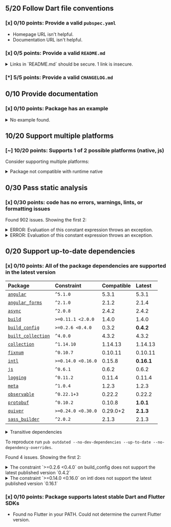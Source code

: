 ## 5/20 Follow Dart file conventions

### [x] 0/10 points: Provide a valid `pubspec.yaml`

* Homepage URL isn't helpful.
* Documentation URL isn't helpful.

### [x] 0/5 points: Provide a valid `README.md`

<details>
<summary>
Links in `README.md` should be secure. 1 link is insecure.
</summary>

`README.md:51:22`

```
   ╷
51 │ component's provided <a href="http://sass-lang.com/guide#topic-6">Sass mixins</a>.</p>
   │                      ^^^^^^^^^^^^^^^^^^^^^^^^^^^^^^^^^^^^^^^^^^^^^
   ╵
```

Use `https` URLs instead.
</details>

### [*] 5/5 points: Provide a valid `CHANGELOG.md`


## 0/10 Provide documentation

### [x] 0/10 points: Package has an example

<details>
<summary>
No example found.
</summary>

See [package layout](https://dart.dev/tools/pub/package-layout#examples) guidelines on how to add an example.
</details>

## 10/20 Support multiple platforms

### [~] 10/20 points: Supports 1 of 2 possible platforms (native, **js**)

Consider supporting multiple platforms:

<details>
<summary>
Package not compatible with runtime native
</summary>

Because:
* `package:angular_components/angular_components.dart` that imports:
* `package:angular_components/theme/module.dart` that imports:
* `package:angular/angular.dart` that imports:
* `package:angular/src/platform/browser/tools/tools.dart` that imports:
* `package:angular/src/platform/browser/tools/common_tools.dart` that imports:
* `package:angular/src/core/linker/component_factory.dart` that imports:
* `package:angular/src/core/linker/view_ref.dart` that imports:
* `dart:html`
</details>

## 0/30 Pass static analysis

### [x] 0/30 points: code has no errors, warnings, lints, or formatting issues

Found 902 issues. Showing the first 2:

<details>
<summary>
ERROR: Evaluation of this constant expression throws an exception.
</summary>

`lib/laminate/ruler/dom_ruler.dart:49:38`

```
   ╷
49 │       return Future<Rectangle>.value(const Rectangle(0, 0, 0, 0));
   │                                      ^^^^^^^^^^^^^^^^^^^^^^^^^^^
   ╵
```

To reproduce make sure you are using [pedantic](https://pub.dev/packages/pedantic#using-the-lints) and run `dartanalyzer lib/laminate/ruler/dom_ruler.dart`
</details>
<details>
<summary>
ERROR: Evaluation of this constant expression throws an exception.
</summary>

`lib/laminate/ruler/dom_ruler.dart:69:52`

```
   ╷
69 │       return Stream<Rectangle>.fromIterable(const [Rectangle(0, 0, 0, 0)]);
   │                                                    ^^^^^^^^^^^^^^^^^^^^^
   ╵
```

To reproduce make sure you are using [pedantic](https://pub.dev/packages/pedantic#using-the-lints) and run `dartanalyzer lib/laminate/ruler/dom_ruler.dart`
</details>

## 0/20 Support up-to-date dependencies

### [x] 0/10 points: All of the package dependencies are supported in the latest version

|Package|Constraint|Compatible|Latest|
|:-|:-|:-|:-|
|[`angular`]|`^5.1.0`|5.3.1|5.3.1|
|[`angular_forms`]|`^2.1.0`|2.1.2|2.1.4|
|[`async`]|`^2.0.8`|2.4.2|2.4.2|
|[`build`]|`>=0.11.1 <2.0.0`|1.4.0|1.4.0|
|[`build_config`]|`>=0.2.6 <0.4.0`|0.3.2|**0.4.2**|
|[`built_collection`]|`^4.0.0`|4.3.2|4.3.2|
|[`collection`]|`^1.14.10`|1.14.13|1.14.13|
|[`fixnum`]|`^0.10.7`|0.10.11|0.10.11|
|[`intl`]|`>=0.14.0 <0.16.0`|0.15.8|**0.16.1**|
|[`js`]|`^0.6.1`|0.6.2|0.6.2|
|[`logging`]|`^0.11.2`|0.11.4|0.11.4|
|[`meta`]|`^1.0.4`|1.2.3|1.2.3|
|[`observable`]|`^0.22.1+3`|0.22.2|0.22.2|
|[`protobuf`]|`^0.10.2`|0.10.8|**1.0.1**|
|[`quiver`]|`>=0.24.0 <0.30.0`|0.29.0+2|**2.1.3**|
|[`sass_builder`]|`^2.0.2`|2.1.3|2.1.3|

<details><summary>Transitive dependencies</summary>

|Package|Constraint|Compatible|Latest|
|:-|:-|:-|:-|
|[`analyzer`]|-|0.35.4|0.40.2|
|[`angular_ast`]|-|0.5.9|0.5.11|
|[`angular_compiler`]|-|0.4.3|0.4.5|
|[`args`]|-|1.6.0|1.6.0|
|[`built_value`]|-|7.1.0|7.1.0|
|[`charcode`]|-|1.1.3|1.1.3|
|[`checked_yaml`]|-|1.0.2|1.0.2|
|[`cli_repl`]|-|0.2.0+1|0.2.0+1|
|[`code_builder`]|-|3.4.1|3.4.1|
|[`convert`]|-|2.1.1|2.1.1|
|[`crypto`]|-|2.1.5|2.1.5|
|[`csslib`]|-|0.14.6+1|0.16.2|
|[`dart2_constant`]|-|1.0.2+dart2|1.0.2+dart2|
|[`dart_internal`]|-|0.1.10|0.1.10|
|[`dart_style`]|-|1.2.4|1.3.7|
|[`front_end`]|-|0.1.14|0.1.29|
|[`glob`]|-|1.2.0|1.2.0|
|[`http`]|-|0.12.2|0.12.2|
|[`http_parser`]|-|3.1.4|3.1.4|
|[`json_annotation`]|-|2.4.0|3.0.1|
|[`kernel`]|-|0.3.14|0.3.29|
|[`matcher`]|-|0.12.9|0.12.9|
|[`node_interop`]|-|1.1.1|1.1.1|
|[`node_io`]|-|1.1.1|1.1.1|
|[`package_config`]|-|1.9.3|1.9.3|
|[`package_resolver`]|-|1.0.10|1.0.10|
|[`pedantic`]|-|1.9.2|1.9.2|
|[`pub_semver`]|-|1.4.4|1.4.4|
|[`pubspec_parse`]|-|0.1.5|0.1.5|
|[`sass`]|-|1.26.10|1.26.10|
|[`source_gen`]|-|0.9.4+4|0.9.6|
|[`source_maps`]|-|0.10.9|0.10.9|
|[`source_span`]|-|1.7.0|1.7.0|
|[`stack_trace`]|-|1.9.5|1.9.5|
|[`stream_transform`]|-|1.2.0|1.2.0|
|[`string_scanner`]|-|1.0.5|1.0.5|
|[`term_glyph`]|-|1.1.0|1.1.0|
|[`tuple`]|-|1.0.3|1.0.3|
|[`typed_data`]|-|1.2.0|1.2.0|
|[`watcher`]|-|0.9.7+15|0.9.7+15|
|[`yaml`]|-|2.2.1|2.2.1|
</details>

To reproduce run `pub outdated --no-dev-dependencies --up-to-date --no-dependency-overrides`.

[`angular`]: https://pub.dev/packages/angular
[`angular_forms`]: https://pub.dev/packages/angular_forms
[`async`]: https://pub.dev/packages/async
[`build`]: https://pub.dev/packages/build
[`build_config`]: https://pub.dev/packages/build_config
[`built_collection`]: https://pub.dev/packages/built_collection
[`collection`]: https://pub.dev/packages/collection
[`fixnum`]: https://pub.dev/packages/fixnum
[`intl`]: https://pub.dev/packages/intl
[`js`]: https://pub.dev/packages/js
[`logging`]: https://pub.dev/packages/logging
[`meta`]: https://pub.dev/packages/meta
[`observable`]: https://pub.dev/packages/observable
[`protobuf`]: https://pub.dev/packages/protobuf
[`quiver`]: https://pub.dev/packages/quiver
[`sass_builder`]: https://pub.dev/packages/sass_builder
[`analyzer`]: https://pub.dev/packages/analyzer
[`angular_ast`]: https://pub.dev/packages/angular_ast
[`angular_compiler`]: https://pub.dev/packages/angular_compiler
[`args`]: https://pub.dev/packages/args
[`built_value`]: https://pub.dev/packages/built_value
[`charcode`]: https://pub.dev/packages/charcode
[`checked_yaml`]: https://pub.dev/packages/checked_yaml
[`cli_repl`]: https://pub.dev/packages/cli_repl
[`code_builder`]: https://pub.dev/packages/code_builder
[`convert`]: https://pub.dev/packages/convert
[`crypto`]: https://pub.dev/packages/crypto
[`csslib`]: https://pub.dev/packages/csslib
[`dart2_constant`]: https://pub.dev/packages/dart2_constant
[`dart_internal`]: https://pub.dev/packages/dart_internal
[`dart_style`]: https://pub.dev/packages/dart_style
[`front_end`]: https://pub.dev/packages/front_end
[`glob`]: https://pub.dev/packages/glob
[`http`]: https://pub.dev/packages/http
[`http_parser`]: https://pub.dev/packages/http_parser
[`json_annotation`]: https://pub.dev/packages/json_annotation
[`kernel`]: https://pub.dev/packages/kernel
[`matcher`]: https://pub.dev/packages/matcher
[`node_interop`]: https://pub.dev/packages/node_interop
[`node_io`]: https://pub.dev/packages/node_io
[`package_config`]: https://pub.dev/packages/package_config
[`package_resolver`]: https://pub.dev/packages/package_resolver
[`pedantic`]: https://pub.dev/packages/pedantic
[`pub_semver`]: https://pub.dev/packages/pub_semver
[`pubspec_parse`]: https://pub.dev/packages/pubspec_parse
[`sass`]: https://pub.dev/packages/sass
[`source_gen`]: https://pub.dev/packages/source_gen
[`source_maps`]: https://pub.dev/packages/source_maps
[`source_span`]: https://pub.dev/packages/source_span
[`stack_trace`]: https://pub.dev/packages/stack_trace
[`stream_transform`]: https://pub.dev/packages/stream_transform
[`string_scanner`]: https://pub.dev/packages/string_scanner
[`term_glyph`]: https://pub.dev/packages/term_glyph
[`tuple`]: https://pub.dev/packages/tuple
[`typed_data`]: https://pub.dev/packages/typed_data
[`watcher`]: https://pub.dev/packages/watcher
[`yaml`]: https://pub.dev/packages/yaml

Found 4 issues. Showing the first 2:

<details>
<summary>
The constraint `>=0.2.6 <0.4.0` on build_config does not support the latest published version `0.4.2`
</summary>

`pubspec.yaml:16:17`

```
   ╷
16 │   build_config: '>=0.2.6 <0.4.0'
   │                 ^^^^^^^^^^^^^^^^
   ╵
```

</details>
<details>
<summary>
The constraint `>=0.14.0 <0.16.0` on intl does not support the latest published version `0.16.1`
</summary>

`pubspec.yaml:20:9`

```
   ╷
20 │   intl: '>=0.14.0 <0.16.0'
   │         ^^^^^^^^^^^^^^^^^^
   ╵
```

</details>

### [x] 0/10 points: Package supports latest stable Dart and Flutter SDKs

* Found no Flutter in your PATH. Could not determine the current Flutter version.